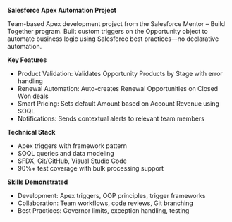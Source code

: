 **Salesforce Apex Automation Project**

Team-based Apex development project from the Salesforce Mentor – Build Together program. Built custom triggers on the Opportunity object to automate business logic using Salesforce best practices—no declarative automation.

**Key Features**

- Product Validation: Validates Opportunity Products by Stage with error handling
- Renewal Automation: Auto-creates Renewal Opportunities on Closed Won deals
- Smart Pricing: Sets default Amount based on Account Revenue using SOQL
- Notifications: Sends contextual alerts to relevant team members

**Technical Stack**

- Apex triggers with framework pattern
- SOQL queries and data modeling
- SFDX, Git/GitHub, Visual Studio Code
- 90%+ test coverage with bulk processing support

**Skills Demonstrated**

- Development: Apex triggers, OOP principles, trigger frameworks
- Collaboration: Team workflows, code reviews, Git branching
- Best Practices: Governor limits, exception handling, testing

